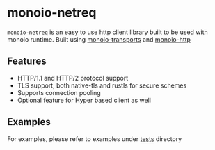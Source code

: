 # monoio-netreq

`monoio-netreq` is an easy to use http client library built to be used with monoio runtime. 
Built using [monoio-transports](https://github.com/monoio-rs/monoio-transports/tree/master) and [monoio-http](https://github.com/monoio-rs/monoio-http/tree/master/monoio-http)

## Features

- HTTP/1.1 and HTTP/2 protocol support
- TLS support, both native-tls and rustls for secure schemes
- Supports connection pooling
- Optional feature for Hyper based client as well


## Examples

For examples, please refer to examples under [tests](./tests) directory

